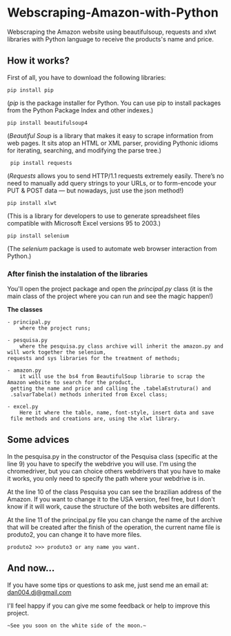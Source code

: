 # Webscraping-Amazon-with-Python
Webscraping the Amazon website using beautifulsoup, requests and xlwt libraries with Python language to receive the products's name and price.

## How it works?

First of all, you have to download the following libraries:

``` pip install pip ```

(*pip* is the package installer for Python. You can use pip to install packages from the Python Package Index and other indexes.)

```pip install beautifulsoup4```

(*Beautiful Soup* is a library that makes it easy to scrape information from web pages. It sits atop an HTML or XML parser, providing Pythonic idioms for iterating, searching, and modifying the parse tree.)

``` pip install requests```

(*Requests* allows you to send HTTP/1.1 requests extremely easily. There’s no need to manually add query strings to your URLs, or to form-encode your PUT & POST data — but nowadays, just use the json method!)

```pip install xlwt```

(This is a library for developers to use to generate spreadsheet files compatible with Microsoft Excel versions 95 to 2003.)

```pip install selenium```

(The *selenium* package is used to automate web browser interaction from Python.)

### After finish the instalation of the libraries ### 

You'll open the project package and open the *principal.py* class (it is the main class of the project where you can run and see the magic happen!)

**The classes**

	- principal.py
		where the project runs;

	- pesquisa.py
		where the pesquisa.py class archive will inherit the amazon.py and will work together the selenium, 
	requests and sys libraries for the treatment of methods;
	
	- amazon.py
		it will use the bs4 from BeautifulSoup librarie to scrap the Amazon website to search for the product,
	 getting the name and price and calling the .tabelaEstrutura() and
	 .salvarTabela() methods inherited from Excel class;
		
	- excel.py
		Here it where the table, name, font-style, insert data and save
	 file methods and creations are, using the xlwt library.


## Some advices ##

In the pesquisa.py in the constructor of the Pesquisa class (specific at the line 9) you have to specify the webdrive you will use. I'm using the chromedriver, but you can choice others webdrivers that you have to make it works, you only need to specify the path where your webdrive is in.

At the line 10 of the class Pesquisa you can see the brazilian address of the Amazon. If you want to change it to the USA version, feel free, but I don't know if it will work, cause the structure of the both websites are differents.

At the line 11 of the principal.py file you can change the name of the archive that will be created after the finish of the operation, the current name file is produto2, you can change it to have more files.

	produto2 >>> produto3 or any name you want.

## And now... ##

If you have some tips or questions to ask me, just send me an email at: dan004.dj@gmail.com

I'll feel happy if you can give me some feedback or help to improve this project.

	~See you soon on the white side of the moon.~
